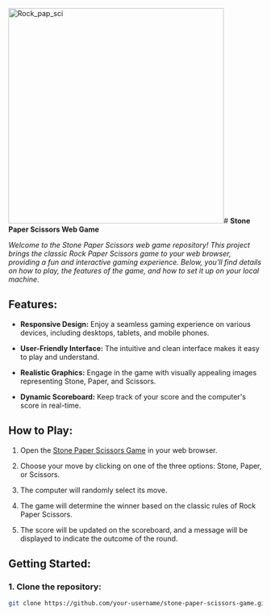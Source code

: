 <img width="427" alt="Rock_pap_sci" src="https://github.com/shashank2532/Stone_Paper_Scissors_WebGame/assets/140298043/68082e76-70bf-4a64-acc3-bdeb56e7394a"># **Stone Paper Scissors Web Game**

*Welcome to the Stone Paper Scissors web game repository! This project brings the classic Rock Paper Scissors game to your web browser, providing a fun and interactive gaming experience. Below, you'll find details on how to play, the features of the game, and how to set it up on your local machine.*

## **Features:**

- **Responsive Design:** Enjoy a seamless gaming experience on various devices, including desktops, tablets, and mobile phones.

- **User-Friendly Interface:** The intuitive and clean interface makes it easy to play and understand.

- **Realistic Graphics:** Engage in the game with visually appealing images representing Stone, Paper, and Scissors.

- **Dynamic Scoreboard:** Keep track of your score and the computer's score in real-time.

## **How to Play:**

1. Open the [Stone Paper Scissors Game](https://github.com/shashank2532/Stone_Paper_Scissors_WebGame.git) in your web browser.

2. Choose your move by clicking on one of the three options: Stone, Paper, or Scissors.

3. The computer will randomly select its move.

4. The game will determine the winner based on the classic rules of Rock Paper Scissors.

5. The score will be updated on the scoreboard, and a message will be displayed to indicate the outcome of the round.

## **Getting Started:**



### **1. Clone the repository:**

```bash
git clone https://github.com/your-username/stone-paper-scissors-game.git
